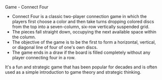 Game - Connect Four 

- Connect Four is a classic two-player connection game in which the players first choose a color and then take turns dropping colored discs from the top into a seven-column, six-row vertically suspended grid.
- The pieces fall straight down, occupying the next available space within the column.
- The objective of the game is to be the first to form a horizontal, vertical, or diagonal line of four of one's own discs.
- The game ends in a draw if the board is filled completely without any player connecting four in a row.

It's a fun and strategic game that has been popular for decades and is often used as a simple introduction to game theory and strategic thinking.
